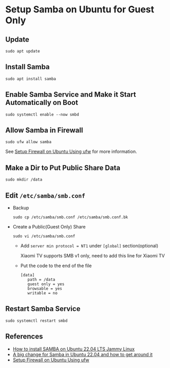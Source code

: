 # Setup Samba on Ubuntu for Guest Only

## Update
```
sudo apt update
```

## Install Samba
```
sudo apt install samba
```

## Enable Samba Service and Make it Start Automatically on Boot
```
sudo systemctl enable --now smbd
```

## Allow Samba in Firewall
```
sudo ufw allow samba
```

See [Setup Firewall on Ubuntu Using ufw](https://github.com/northbright/Notes/blob/master/Linux/Ubuntu/network/setup-firewall-on-ubuntu-using-ufw.md) for more information.

## Make a Dir to Put Public Share Data
```
sudo mkdir /data
```

## Edit `/etc/samba/smb.conf`
* Backup

  ```
  sudo cp /etc/samba/smb.conf /etc/samba/smb.conf.bk
  ```

* Create a Public(Guest Only) Share

  ```
  sudo vi /etc/samba/smb.conf
  ```

  * Add `server min protocol = NT1` under `[global]` section(optional)

    Xiaomi TV supports SMB v1 only, need to add this line for Xiaomi TV

  * Put the code to the end of the file

    ```
    [data]
       path = /data
       guest only = yes
       browsable = yes
       writable = no
    ```

## Restart Samba Service
```
sudo systemctl restart smbd
```

## References
* [How to install SAMBA on Ubuntu 22.04 LTS Jammy Linux](https://www.how2shout.com/linux/how-to-install-samba-on-ubuntu-22-04-lts-jammy-linux/)
* [A big change for Samba in Ubuntu 22.04 and how to get around it](https://www.techrepublic.com/article/big-change-samba-ubuntu/)
* [Setup Firewall on Ubuntu Using ufw](https://github.com/northbright/Notes/blob/master/Linux/Ubuntu/network/setup-firewall-on-ubuntu-using-ufw.md)
